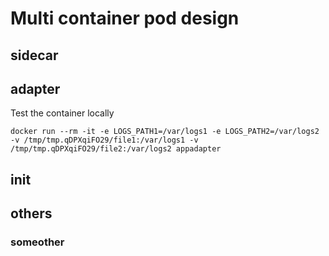 # Multi container pod design

## sidecar

## adapter

Test the container locally 
```
docker run --rm -it -e LOGS_PATH1=/var/logs1 -e LOGS_PATH2=/var/logs2 -v /tmp/tmp.qDPXqiFO29/file1:/var/logs1 -v /tmp/tmp.qDPXqiFO29/file2:/var/logs2 appadapter
```

## init

## others

### someother